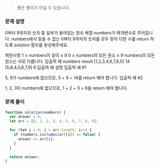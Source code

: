 > 좋은 풀이가 아닐 수 있습니다.
### 문제 설명
0부터 9까지의 숫자 중 일부가 들어있는 정수 배열 numbers가 매개변수로 주어집니다. numbers에서 찾을 수 없는 0부터 9까지의 숫자를 모두 찾아 더한 수를 return 하도록 solution 함수를 완성해주세요.

제한사항
1 ≤ numbers의 길이 ≤ 9
0 ≤ numbers의 모든 원소 ≤ 9
numbers의 모든 원소는 서로 다릅니다.
입출력 예
numbers	result
[1,2,3,4,6,7,8,0]	14
[5,8,4,0,6,7,9]	6
입출력 예 설명
입출력 예 #1

5, 9가 numbers에 없으므로, 5 + 9 = 14를 return 해야 합니다.
입출력 예 #2

1, 2, 3이 numbers에 없으므로, 1 + 2 + 3 = 6을 return 해야 합니다.
### 문제 풀이
```js
function solution(numbers) {
  var answer = 0;
  let arr = [0, 1, 2, 3, 4, 5, 6, 7, 8, 9];

  for (let i = 0; i < arr.length; i++) {
    if (numbers.includes(arr[i]) == false) {
      answer += arr[i];
    }
  }

  return answer;
}
```
